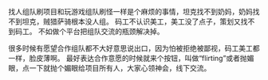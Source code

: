 找人组队刷项目和玩游戏组队刷怪一样是个麻烦的事情，坦克找不到奶妈，奶妈找不到坦克，贼猎萨骑根本没人组。 码工不认识美工，美工没了点子，策划又找不到码工。 不如做个平台把组队交流的瓶颈解决掉。

很多时候有愿望合作组队都不大好意思说出口，因为怕被拒绝被鄙视，码工美工都一样，脸皮薄啊。 最好表达合作意愿的时候就来个按钮，叫做“flirting”或者抛媚眼，点一下就抛个媚眼给项目所有人，大家心领神会，线下交流。
